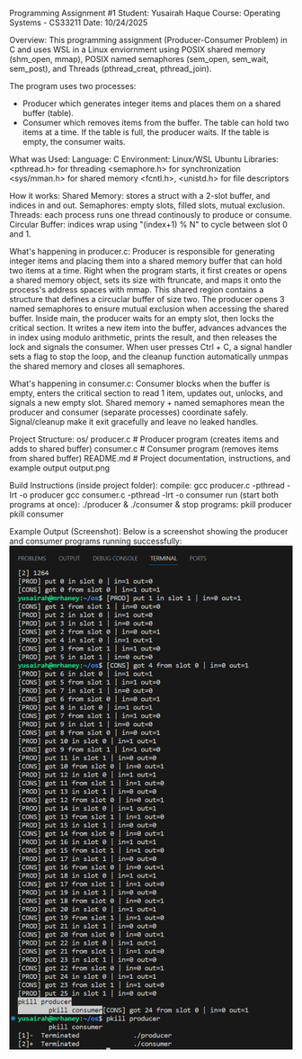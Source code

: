 Programming Assignment #1 
Student: Yusairah Haque 
Course: Operating Systems - CS33211
Date: 10/24/2025


Overview: 
    This programming assignment (Producer-Consumer Problem) in C and uses WSL in a Linux enviornment using POSIX shared memory (shm_open, mmap), POSIX named semaphores (sem_open, sem_wait, sem_post), and Threads (pthread_creat, pthread_join). 

The program uses two processes: 
- Producer which generates integer items and places them on a shared buffer (table).
- Consumer which removes items from the buffer. 
    The table can hold two items at a time. If the table is full, the producer waits. If the table is empty, the consumer waits. 

What was Used: 
    Language: C 
    Environment: Linux/WSL Ubuntu 
    Libraries: 
        <pthread.h> for threading
        <semaphore.h> for synchronization
        <sys/mman.h> for shared memory 
        <fcntl.h>, <unistd.h> for file descriptors 

How it works: 
    Shared Memory: stores a struct with a 2-slot buffer, and indices in and out. 
    Semaphores: empty slots, filled slots, mutual exclusion. 
    Threads: each process runs one thread continously to produce or consume.
    Circular Buffer: indices wrap using "(index+1) % N" to cycle between slot 0 and 1.

What's happening in producer.c: 
    Producer is responsible for generating integer items and placing them into a shared memory buffer that can hold two items at a time. Right when the program starts, it first creates or opens a shared memory object, sets its size with ftruncate, and maps it onto the process's address spaces with mmap. This shared region contains a structure that defines a circuclar buffer of size two. The producer opens 3 named semaphores to ensure mutual exclusion when accessing the shared buffer. Inside main, the producer waits for an empty slot, then locks the critical section. It writes a new item into the buffer, advances advances the in index using modulo arithmetic, prints the result, and then releases the lock and signals the consumer. When user presses Ctrl + C, a signal handler sets a flag to stop the loop, and the cleanup function automatically unmpas the shared memory and closes all semaphores. 

What's happening in consumer.c: 
    Consumer blocks when the buffer is empty, enters the critical section to read 1 item, updates out, unlocks, and signals a new empty slot. Shared memory + named semaphores mean the producer and consumer (separate processes) coordinate safely. Signal/cleanup make it exit gracefully and leave no leaked handles.

Project Structure: 
os/
    producer.c       # Producer program (creates items and adds to shared buffer)
    consumer.c       # Consumer program (removes items from shared buffer)
    README.md        # Project documentation, instructions, and example output
    output.png  <!-- ![Alt text](output.png) -->

Build Instructions (inside project folder): 
    compile: 
        gcc producer.c -pthread -lrt -o producer 
        gcc consumer.c -pthread -lrt -o consumer
    run (start both programs at once): 
        ./producer & ./consumer &
    stop programs: 
        pkill producer
        pkill consumer

Example Output (Screenshot):
    Below is a screenshot showing the producer and consumer programs running successfully:
    ![Program Output](output.png)
